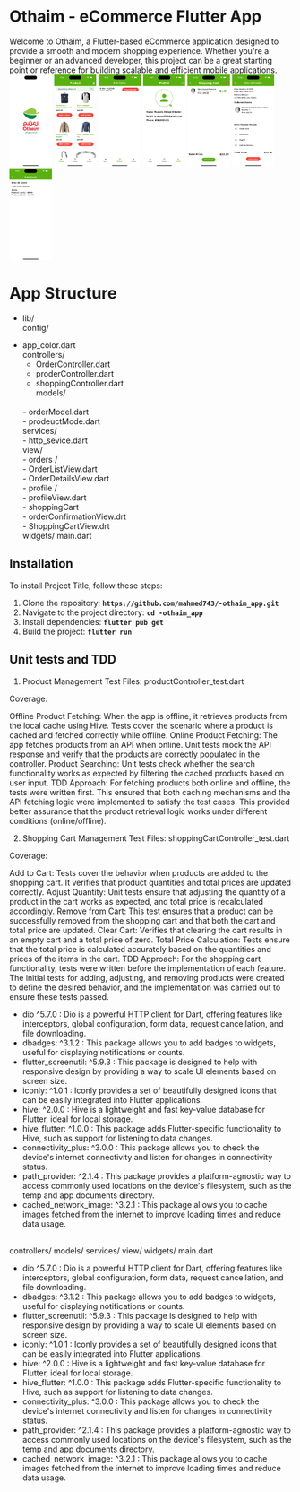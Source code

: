 # Othaim - eCommerce Flutter App

Welcome to Othaim, a Flutter-based eCommerce application designed to provide a smooth and modern shopping experience. Whether you're a beginner or an advanced developer, this project can be a great starting point or reference for building scalable and efficient mobile applications.
<br>
<img src="https://github.com/mahmed743/-othaim_app/blob/master/screenshot/1.png" width="15%"></img>
<img src="https://github.com/mahmed743/-othaim_app/blob/master/screenshot/2.png" width="15%"></img>
<img src="https://github.com/mahmed743/-othaim_app/blob/master/screenshot/3.png" width="15%"></img>
<img src="https://github.com/mahmed743/-othaim_app/blob/master/screenshot/4.png" width="15%"></img>
<img src="https://github.com/mahmed743/-othaim_app/blob/master/screenshot/5.png" width="15%"></img>
<img src="https://github.com/mahmed743/-othaim_app/blob/master/screenshot/6.png" width="15%"></img>
<img src="https://github.com/mahmed743/-othaim_app/blob/master/screenshot/7.png" width="15%"></img>
<br>
# App Structure
* lib/ <br>
    config/   <br>
- app_color.dart<br>
    controllers/
	   <br>
	- OrderController.dart<br>
	- proderController.dart<br>
	- shoppingController.dart<br>
	models/
	 <br>
	- orderModel.dart<br>
	- prodeuctMode.dart<br>
	services/
	 <br>
	- http_sevice.dart<br>
	view/
	 <br>
	- orders /<br>
		- OrderListView.dart <br>
		- OrderDetailsView.dart <br>
	 - profile /<br>
		- profileView.dart<br>
	  - shoppingCart <br>
		- orderConfirmationView.drt <br>
		- ShoppingCartView.drt <br>
	widgets/
	main.dart


## **Installation**

To install Project Title, follow these steps:

1. Clone the repository: **`https://github.com/mahmed743/-othaim_app.git`**
2. Navigate to the project directory: **`cd -othaim_app`**
3. Install dependencies: **`flutter pub get`**
4. Build the project: **`flutter run`**


## **Unit tests and TDD**
1. Product Management
Test Files: productController_test.dart

Coverage:

Offline Product Fetching: When the app is offline, it retrieves products from the local cache using Hive. Tests cover the scenario where a product is cached and fetched correctly while offline.
Online Product Fetching: The app fetches products from an API when online. Unit tests mock the API response and verify that the products are correctly populated in the controller.
Product Searching: Unit tests check whether the search functionality works as expected by filtering the cached products based on user input.
TDD Approach: For fetching products both online and offline, the tests were written first. This ensured that both caching mechanisms and the API fetching logic were implemented to satisfy the test cases. This provided better assurance that the product retrieval logic works under different conditions (online/offline).

2. Shopping Cart Management
Test Files: shoppingCartController_test.dart

Coverage:

Add to Cart: Tests cover the behavior when products are added to the shopping cart. It verifies that product quantities and total prices are updated correctly.
Adjust Quantity: Unit tests ensure that adjusting the quantity of a product in the cart works as expected, and total price is recalculated accordingly.
Remove from Cart: This test ensures that a product can be successfully removed from the shopping cart and that both the cart and total price are updated.
Clear Cart: Verifies that clearing the cart results in an empty cart and a total price of zero.
Total Price Calculation: Tests ensure that the total price is calculated accurately based on the quantities and prices of the items in the cart.
TDD Approach: For the shopping cart functionality, tests were written before the implementation of each feature. The initial tests for adding, adjusting, and removing products were created to define the desired behavior, and the implementation was carried out to ensure these tests passed.

- dio ^5.7.0 : Dio is a powerful HTTP client for Dart, offering features like interceptors, global configuration, form data, request cancellation, and file downloading.
- dbadges: ^3.1.2 : This package allows you to add badges to widgets, useful for displaying notifications or counts.
- flutter_screenutil: ^5.9.3 : This package is designed to help with responsive design by providing a way to scale UI elements based on screen size.
- iconly: ^1.0.1 : Iconly provides a set of beautifully designed icons that can be easily integrated into Flutter applications.
- hive: ^2.0.0 :  Hive is a lightweight and fast key-value database for Flutter, ideal for local storage.
- hive_flutter: ^1.0.0 : This package adds Flutter-specific functionality to Hive, such as support for listening to data changes.
- connectivity_plus: ^3.0.0 : This package allows you to check the device's internet connectivity and listen for changes in connectivity status.
-  path_provider: ^2.1.4 : This package provides a platform-agnostic way to access commonly used locations on the device's filesystem, such as the temp and app documents directory.
-  cached_network_image: ^3.2.1 : This package allows you to cache images fetched from the internet to improve loading times and reduce data usage.



  <br>
    controllers/
	models/
	services/
	view/
	widgets/
	main.dart

- dio ^5.7.0 : Dio is a powerful HTTP client for Dart, offering features like interceptors, global configuration, form data, request cancellation, and file downloading.
- dbadges: ^3.1.2 : This package allows you to add badges to widgets, useful for displaying notifications or counts.
- flutter_screenutil: ^5.9.3 : This package is designed to help with responsive design by providing a way to scale UI elements based on screen size.
- iconly: ^1.0.1 : Iconly provides a set of beautifully designed icons that can be easily integrated into Flutter applications.
- hive: ^2.0.0 :  Hive is a lightweight and fast key-value database for Flutter, ideal for local storage.
- hive_flutter: ^1.0.0 : This package adds Flutter-specific functionality to Hive, such as support for listening to data changes.
- connectivity_plus: ^3.0.0 : This package allows you to check the device's internet connectivity and listen for changes in connectivity status.
-  path_provider: ^2.1.4 : This package provides a platform-agnostic way to access commonly used locations on the device's filesystem, such as the temp and app documents directory.
-  cached_network_image: ^3.2.1 : This package allows you to cache images fetched from the internet to improve loading times and reduce data usage.


